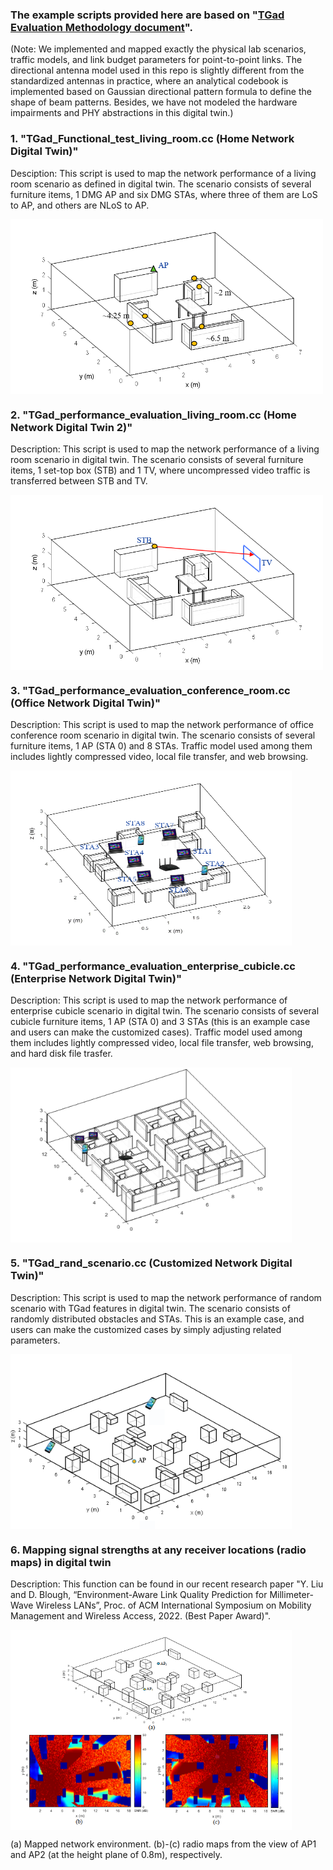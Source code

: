 ### The example scripts provided here are based on "[TGad Evaluation Methodology document](https://nam12.safelinks.protection.outlook.com/?url=https%3A%2F%2Fwww.ieee802.org%2F11%2FReports%2Ftgad_update.htm&amp;data=04%7C01%7Cyuchen.liu%40gatech.edu%7C3392376e47974f632cb808d8e9792e69%7C482198bbae7b4b258b7a6d7f32faa083%7C0%7C0%7C637516053978860685%7CUnknown%7CTWFpbGZsb3d8eyJWIjoiMC4wLjAwMDAiLCJQIjoiV2luMzIiLCJBTiI6Ik1haWwiLCJXVCI6Mn0%3D%7C1000&amp;sdata=tXSAjh36UPl2pFAc3x5igH3BBgFL13GBxQ3fpI7B7Kk%3D&amp;reserved=0)".
(Note: We implemented and mapped exactly the physical lab scenarios, traffic models, and link budget parameters for point-to-point links. The directional antenna model used in this repo is slightly different from the standardized antennas in practice, where an analytical codebook is implemented based on Gaussian directional pattern formula to define the shape of beam patterns. Besides, we have not modeled the hardware impairments and PHY abstractions in this digital twin.)

### 1. "TGad_Functional_test_living_room.cc (Home Network Digital Twin)"

Desciption: This script is used to map the network performance of a living room scenario as defined in digital twin. The scenario consists of several furniture items, 1 DMG AP and six DMG STAs, where three of them are LoS to AP, and others are NLoS to AP. 

<img id="img1" src="figures/func_test.png" width="500" height="280" align="middle">

### 2. "TGad_performance_evaluation_living_room.cc (Home Network Digital Twin 2)"

Description: This script is used to map the network performance of a living room scenario in digital twin. The scenario consists of several furniture items, 1 set-top box (STB) and 1 TV, where uncompressed video traffic is transferred between STB and TV.

<img id="img1" src="figures/eva_living_room.png" width="500" height="280" align="middle">

### 3. "TGad_performance_evaluation_conference_room.cc (Office Network Digital Twin)"

Description: This script is used to map the network performance of office conference room scenario in digital twin. The scenario consists of several furniture items, 1 AP (STA 0) and 8 STAs. Traffic model used among them includes lightly compressed video, local file transfer, and web browsing.

<img id="img1" src="figures/eva_conf_room.png" width="450" height="280" align="middle">

### 4. "TGad_performance_evaluation_enterprise_cubicle.cc (Enterprise Network Digital Twin)"

Description: This script is used to map the network performance of enterprise cubicle scenario in digital twin. The scenario consists of several cubicle furniture items, 1 AP (STA 0) and 3 STAs (this is an example case and users can make the customized cases). Traffic model used among them includes lightly compressed video, local file transfer, web browsing, and hard disk file trasfer.

<img id="img1" src="figures/eva_cubicle_room.png" width="450" height="280" align="middle">

### 5. "TGad_rand_scenario.cc (Customized Network Digital Twin)"

Description: This script is used to map the network performance of random scenario with TGad features in digital twin. The scenario consists of randomly distributed obstacles and STAs. This is an example case, and users can make the customized cases by simply adjusting related parameters.

<img id="img1" src="figures/eva_rand_scenario.png" width="450" height="280" align="middle">

### 6. Mapping signal strengths at any receiver locations (radio maps) in digital twin

Description: This function can be found in our recent research paper "Y. Liu and D. Blough, “Environment-Aware Link Quality Prediction for Millimeter-Wave Wireless LANs”, Proc. of ACM International Symposium on Mobility Management and Wireless Access, 2022. (Best Paper Award)".

<img id="img1" src="figures/attribute.PNG" width="450" height="320" align="middle">

(a) Mapped network environment. (b)-(c) radio maps from the view of AP1 and AP2 (at the height plane of 0.8m), respectively.

